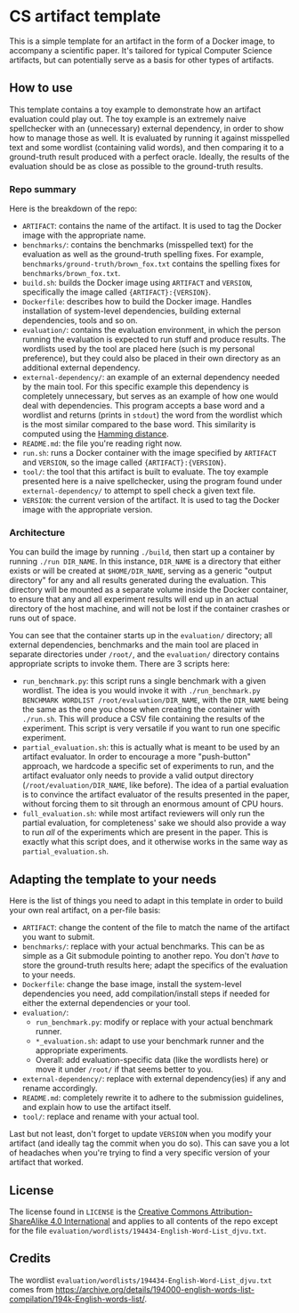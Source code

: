 # CS artifact template
This is a simple template for an artifact in the form of a Docker image, to accompany a scientific
paper. It's tailored for typical Computer Science artifacts, but can potentially serve as a basis
for other types of artifacts.

## How to use
This template contains a toy example to demonstrate how an artifact evaluation could play out. The
toy example is an extremely naive spellchecker with an (unnecessary) external dependency, in order
to show how to manage those as well. It is evaluated by running it against misspelled text and some
wordlist (containing valid words), and then comparing it to a ground-truth result produced with a
perfect oracle. Ideally, the results of the evaluation should be as close as possible to the
ground-truth results.

### Repo summary
Here is the breakdown of the repo:
- `ARTIFACT`: contains the name of the artifact. It is used to tag the Docker image with the
  appropriate name.
- `benchmarks/`: contains the benchmarks (misspelled text) for the evaluation as well as the
  ground-truth spelling fixes. For example, `benchmarks/ground-truth/brown_fox.txt` contains the
  spelling fixes for `benchmarks/brown_fox.txt`.
- `build.sh`: builds the Docker image using `ARTIFACT` and `VERSION`, specifically the image called
  `{ARTIFACT}:{VERSION}`.
- `Dockerfile`: describes how to build the Docker image. Handles installation of system-level
  dependencies, building external dependencies, tools and so on.
- `evaluation/`: contains the evaluation environment, in which the person running the evaluation is
  expected to run stuff and produce results. The wordlists used by the tool are placed here (such
  is my personal preference), but they could also be placed in their own directory as an additional
  external dependency.
- `external-dependency/`: an example of an external dependency needed by the main tool. For this
  specific example this dependency is completely unnecessary, but serves as an example of how one
  would deal with dependencies. This program accepts a base word and a wordlist and returns (prints
  in `stdout`) the word from the wordlist which is the most similar compared to the base word. This
  similarity is computed using the
  [Hamming distance](https://en.wikipedia.org/wiki/Hamming_distance).
- `README.md`: the file you're reading right now.
- `run.sh`: runs a Docker container with the image specified by `ARTIFACT` and `VERSION`, so the
  image called `{ARTIFACT}:{VERSION}`.
- `tool/`: the tool that this artifact is built to evaluate. The toy example presented here is a
  naive spellchecker, using the program found under `external-dependency/` to attempt to spell
  check a given text file.
- `VERSION`: the current version of the artifact. It is used to tag the Docker image with the
  appropriate version.

### Architecture
You can build the image by running `./build`, then start up a container by running `./run
DIR_NAME`. In this instance, `DIR_NAME` is a directory that either exists or will be created at
`$HOME/DIR_NAME`, serving as a generic "output directory" for any and all results generated during
the evaluation. This directory will be mounted as a separate volume inside the Docker container, to
ensure that any and all experiment results will end up in an actual directory of the host machine,
and will not be lost if the container crashes or runs out of space.

You can see that the container starts up in the `evaluation/` directory; all external dependencies,
benchmarks and the main tool are placed in separate directories under `/root/`, and the
`evaluation/` directory contains appropriate scripts to invoke them. There are 3 scripts here:
- `run_benchmark.py`: this script runs a single benchmark with a given wordlist. The idea is you
  would invoke it with `./run_benchmark.py BENCHMARK WORDLIST /root/evaluation/DIR_NAME`, with the
  `DIR_NAME` being the same as the one you chose when creating the container with `./run.sh`. This
  will produce a CSV file containing the results of the experiment. This script is very versatile
  if you want to run one specific experiment.
- `partial_evaluation.sh`: this is actually what is meant to be used by an artifact evaluator. In
  order to encourage a more "push-button" approach, we hardcode a specific set of experiments to
  run, and the artifact evaluator only needs to provide a valid output directory
  (`/root/evaluation/DIR_NAME`, like before). The idea of a partial evaluation is to convince the
  artifact evaluator of the results presented in the paper, without forcing them to sit through an
  enormous amount of CPU hours.
- `full_evaluation.sh`: while most artifact reviewers will only run the partial evaluation, for
  completeness' sake we should also provide a way to run _all_ of the experiments which are present
  in the paper. This is exactly what this script does, and it otherwise works in the same way as
  `partial_evaluation.sh`.

## Adapting the template to your needs
Here is the list of things you need to adapt in this template in order to build your own real
artifact, on a per-file basis:
- `ARTIFACT`: change the content of the file to match the name of the artifact you want to submit.
- `benchmarks/`: replace with your actual benchmarks. This can be as simple as a Git submodule
  pointing to another repo. You don't _have_ to store the ground-truth results here; adapt the
  specifics of the evaluation to your needs.
- `Dockerfile`: change the base image, install the system-level dependencies you need, add
  compilation/install steps if needed for either the external dependencies or your tool.
- `evaluation/`:
    - `run_benchmark.py`: modify or replace with your actual benchmark runner.
    - `*_evaluation.sh`: adapt to use your benchmark runner and the appropriate experiments.
    - Overall: add evaluation-specific data (like the wordlists here) or move it under `/root/` if
      that seems better to you.
- `external-dependency/`: replace with external dependency(ies) if any and rename accordingly.
- `README.md`: completely rewrite it to adhere to the submission guidelines, and explain how to use
  the artifact itself.
- `tool/`: replace and rename with your actual tool.

Last but not least, don't forget to update `VERSION` when you modify your artifact (and ideally tag
the commit when you do so). This can save you a lot of headaches when you're trying to find a very
specific version of your artifact that worked.

## License
The license found in `LICENSE` is the [Creative Commons Attribution-ShareAlike 4.0 International](
https://creativecommons.org/licenses/by-sa/4.0/?ref=chooser-v1) and applies to all contents of the
repo except for the file `evaluation/wordlists/194434-English-Word-List_djvu.txt`.

## Credits
The wordlist `evaluation/wordlists/194434-English-Word-List_djvu.txt` comes from
<https://archive.org/details/194000-english-words-list-compilation/194k-English-words-list/>.
